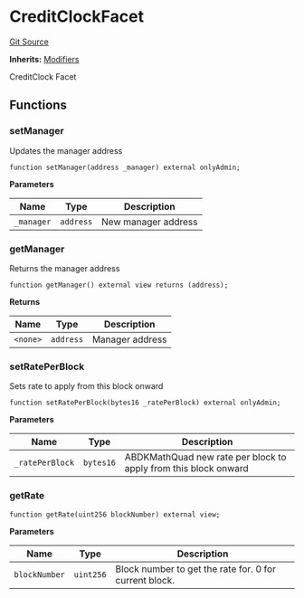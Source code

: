 # CreditClockFacet
[Git Source](https://github.com/ubiquity/ubiquity-dollar/blob/f1144a89dc33172d74d81f3cd65c216a8359d38b/src/dollar/facets/CreditClockFacet.sol)

**Inherits:**
[Modifiers](/src/dollar/libraries/LibAppStorage.sol/contract.Modifiers.md)

CreditClock Facet


## Functions
### setManager

Updates the manager address


```solidity
function setManager(address _manager) external onlyAdmin;
```
**Parameters**

|Name|Type|Description|
|----|----|-----------|
|`_manager`|`address`|New manager address|


### getManager

Returns the manager address


```solidity
function getManager() external view returns (address);
```
**Returns**

|Name|Type|Description|
|----|----|-----------|
|`<none>`|`address`|Manager address|


### setRatePerBlock

Sets rate to apply from this block onward


```solidity
function setRatePerBlock(bytes16 _ratePerBlock) external onlyAdmin;
```
**Parameters**

|Name|Type|Description|
|----|----|-----------|
|`_ratePerBlock`|`bytes16`|ABDKMathQuad new rate per block to apply from this block onward|


### getRate


```solidity
function getRate(uint256 blockNumber) external view;
```
**Parameters**

|Name|Type|Description|
|----|----|-----------|
|`blockNumber`|`uint256`|Block number to get the rate for. 0 for current block.|


